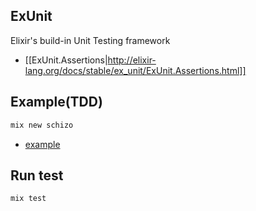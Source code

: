 ## ExUnit

Elixir's build-in Unit Testing framework

* [[ExUnit.Assertions|http://elixir-lang.org/docs/stable/ex_unit/ExUnit.Assertions.html]]

## Example(TDD)

```sh
mix new schizo
```

* [example](schizo/test/schizo_test.exs)

## Run test

```sh
mix test
```
